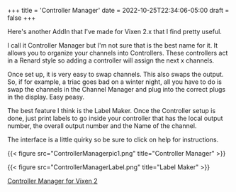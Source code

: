 +++
title = 'Controller Manager'
date = 2022-10-25T22:34:06-05:00
draft = false
+++

Here's another AddIn that I've made for Vixen 2.x that I find pretty useful.

I call it Controller Manager but I'm not sure that is the best name for it. It allows you to organize your channels into Controllers. These controllers act in a Renard style so adding a controller will assign the next x channels.

Once set up, it is very easy to swap channels. This also swaps the output. So, if for example, a triac goes bad on a winter night, all you have to do is swap the channels in the Channel Manager and plug into the correct plugs in the display. Easy peasy.

The best feature I think is the Label Maker. Once the Controller setup is done, just print labels to go inside your controller that has the local output number, the overall output number and the Name of the channel.

The interface is a little quirky so be sure to click on help for instructions.

{{< figure src="ControllerManagerpic1.png" title="Controller Manager" >}}

{{< figure src="ControllerManagerLabel.png" title="Label Maker" >}}

[Controller Manager for Vixen 2](/repository/downloads/ControllerManager.zip)



